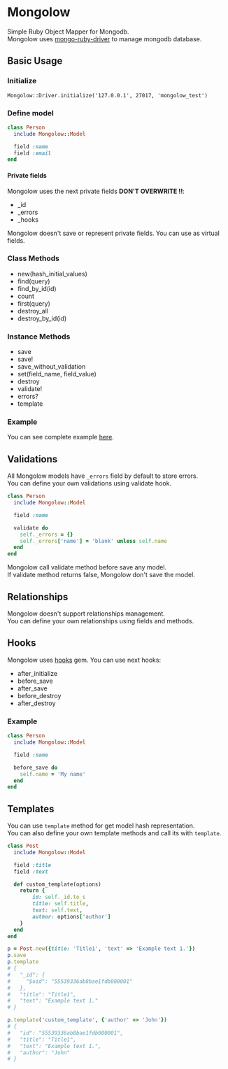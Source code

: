 # Mongolow
Simple Ruby Object Mapper for Mongodb.  
Mongolow uses [mongo-ruby-driver](https://github.com/mongodb/mongo-ruby-driver) to manage mongodb database.

## Basic Usage

### Initialize

    Mongolow::Driver.initialize('127.0.0.1', 27017, 'mongolow_test')

### Define model

```ruby
class Person
  include Mongolow::Model

  field :name
  field :email
end
```

#### Private fields

Mongolow uses the next private fields **DON'T OVERWRITE !!**:

* _id
* _errors
* _hooks

Mongolow doesn't save or represent private fields. You can use as virtual fields.

### Class Methods

* new(hash_initial_values)
* find(query)
* find_by_id(id)
* count
* first(query)
* destroy_all
* destroy_by_id(id)

### Instance Methods

* save
* save!
* save_without_validation
* set(field_name, field_value)
* destroy
* validate!
* errors?
* template

### Example

You can see complete example [here](https://github.com/rjurado01/mongolow/blob/master/spec/example_spec.rb).

## Validations

All Mongolow models have `_errors` field by default to store errors.  
You can define your own validations using validate hook.

```ruby
class Person
  include Mongolow::Model

  field :name

  validate do
    self._errors = {}
    self._errors['name'] = 'blank' unless self.name
  end
end
```

Mongolow call validate method before save any model.  
If validate method returns false, Mongolow don't save the model.

## Relationships

Mongolow doesn't support relationships management.  
You can define your own relationships using fields and methods.

## Hooks

Mongolow uses [hooks](https://github.com/apotonick/hooks) gem. You can use next hooks:

* after_initialize
* before_save
* after_save
* before_destroy
* after_destroy

### Example

```ruby
class Person
  include Mongolow::Model

  field :name

  before_save do
    self.name = 'My name'
  end
end
```

## Templates

You can use `template` method for get model hash representation.  
You can also define your own template methods and call its with `template`.

```ruby
class Post
  include Mongolow::Model

  field :title
  field :text

  def custom_template(options)
    return {
        id: self._id.to_s
        title: self.title,
        text: self.text,
        author: options['author']
    }
  end
end

p = Post.new({title: 'Title1', 'text' => 'Example text 1.'})
p.save
p.template
# {
#   "_id": {
#     "$oid": "55539336ab8bae1fdb000001"
#   },
#   "title": "Title1",
#   "text": "Example text 1."
# }

p.template('custom_template', {'author' => 'John'})
# {
#   "id": "55539336ab8bae1fdb000001",
#   "title": "Title1",
#   "text": "Example text 1.",
#   "author": "John"
# }
```
